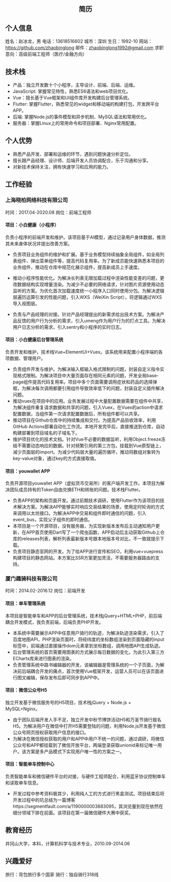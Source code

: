 <center><h2>简历</h2></center>

## 个人信息

姓名：赵冰龙，男
电话：13618516602
城市：深圳
生日：1992-10
网站：https://github.com/zhaobinglong
邮件：zhaobinglong1992@gmail.com
求职意向：高级前端工程师（医疗/金融方向）

## 技术栈
- 产品：独立开发数十个小程序，主导设计、前端、后端、运维。
- JavaScript: 掌握常见特性，熟悉ES6语法和web项目优化。
- Vue：擅长基于Vue框架和UI组件库开发构建后台管理系统。
- Flutter: 掌握Flutter，熟悉常见的widget和移动端的构建打包，开发跨平台APP。
- 后端: 掌握Node.js的事件模型和异步机制、MySQL语法和常用优化。
- 服务器：掌握Linux上的常用命令和项目部署、Nginx常用配置。

## 个人优势
- 熟悉产品开发、部署和运维的环节，遇到问题快速分析定位。
- 擅长跟产品经理、设计师、后端开发人员协调配合，乐于沟通和分享。
- 对新技术保持关注，拥有快速学习和应用的能力。

## 工作经验

### 上海晓柏网络科技有限公司 
时间：2017.04-2020.08   岗位：前端工程师

#### 项目：小白健康（小程序）
负责小程序的前端开发和维护。该项目基于AI模型，通过记录用户身体数据，推测其未来身体状况并提出改善方案。

- 负责项目业务组件的维护和扩展。基于业务模型持续抽象全局组件，如全局列表组件、弹出菜单组件等，提高代码复用率。为了新成员能快速熟悉本项目的业务组件，推动在仓库中规范化展示组件，提高新成员上手速度。

- 推动小程序性能优化。为解决长列表无限加载过程中渲染性能变差的问题，更改数据结构实现增量渲染。为减少不必要的网络请求，针对图片资源使用动态监听的方案。为优化首次加载速度统一小程序入口同时使用分包。为解决逻辑层遍历运算引发的性能问题，引入WXS（WeiXin Script），将逻辑通过WXS导入视图层。

- 负责与产品经理的对接。针对产品经理提出的新需求给出技术方案。为解决产品反馈的用户行为分析的需求，引入umeng作为用户行为的打点工具。为解决用户日志分析的需求，引入sentry和小程序的实时日志。


#### 项目：小白健康后台管理系统
负责开发和维护，技术栈Vue+ElementUI+Vuex。该系统用来配置小程序端的各项数据、管理用户。

- 负责组件开发与维护。为解决输入框输入格式限制的问题，封装自定义指令实现格式限制。为解决项目中大量页面存在相同元素的问题，开发全局base-page组件提高代码复用率。项目中多个页面需要调用症状和药品的选择弹框，为解决每次调用都要引用组件导致效率低下的问题，封装自定义插件解决问题。
- 推动vuex在项目中的应用。业务发展过程中大量配置数据需要在组件中共享，为解决组件重复请求数据和共享的问题，引入Vuex，在Vuex的action中请求配置数据，当组件第一次请求配置数据后，所有组件都可以共享。
- 推动项目在Github仓库中的持续集成和交付。为提高产品验收效率，利用GitHub Actions部署自动化工作流。本地开发完毕后，直接推送到仓库，自动构建部署到项目域名的子域名下。
- 维护项目优化的技术文档。针对Vue不必要的数据监听，利用Object.freeze冻结不需要动态响应的数据。针对频繁引用的第三方包，挂载到Vue原型链上，减少页面层的import。为减少代码层大量的遍历循环，推动将数组对象转为key-value对象，通过key的方式直接取值。

#### 项目：youwallet APP
负责开源项目youwallet APP（虚拟货币交易所）的客户端开发工作。本项目为解决团队成员持有的Token自由兑换ETH和转账的问题。技术栈Flutter。

- 负责APP的架构和页面开发。通过前期技术调研，使用Flutter作为该项目的技术解决方案。为解决APP能够实时响应交易结果的场景，使用定时轮询的方式来调用以太坊接口。为解决APP中交易和组件即时通信的问题，引入event_bus，实现父子组件的即时通信。
- 本项目是一个开源项目，没有服务器，为实现新版本发布后主动通知用户更新，在APP首页使用Dart写了一个爬虫函数，APP启动后主动获取Github上仓库的releases列表，解析列表最新版本号跟本地版本号对比，不一致就提示下载。
- 负责项目静态官网的开发。为了给APP进行宣传和SEO，利用vue+vuepress构建项目的静态网站。本方案比SSR方案更加灵活，不需要服务器路由的支持。

### 厦门趣骑科技有限公司
时间：2014.02-2016.12   岗位：前端开发

#### 项目：单车管理系统
本项目是智能单车和APP的后台管理系统，技术栈jQuery+HTML+PHP，前后端耦合开发模式，我负责前端，后端负责PHP开发。

- 本系统中需要展示APP中任意用户骑行的轨迹，为解决轨迹渲染需求，引入了百度地图API，PHP渲染页面时，将经纬度的坐标数组渲染到页面隐藏的input标签中，前端通过直接操作dom元素拿到坐标数组，调用地图API生成轨迹。
- 后台管理系统的首页需要用图表的方式展示每日数据的变化，为此引入第三方ECharts库来进行图表的渲染。
- 负责管理系统中路书编辑器的开发，该编辑器是管理系统的一个子页面，为解决前后端耦合开发的痛点，首次使用Vue框架开发，运营人员可以在该页面进行图文编辑，保存发布后即可同步到APP中。

#### 项目：微信公众号H5
独立开发基于微信服务号的H5项目，技术栈jQuery + Node.js + MySQL+Nginx。

- 由于团队后端开发人手不足，独立开发中秋节博饼活动H5和万圣节骑行报名H5。为解决用户在微信中打开H5需要登陆的问题，利用Node.js开发基于微信公众号网页授权获取用户信息的接口。
- 为解决在微信授权获取的用户和APP中用户不统一的问题，通过调研，将微信公众号和APP都挂载到了微信开放平台，两端登录获取unionid来标记唯一用户。该方案是多产品模式下实现用户唯一性的方案之一。

#### 项目：智能单车控制中心
负责智能单车和微信硬件平台的对接，与硬件工程师配合，利用蓝牙协议控制单车和读取单车信息。

- 开发过程中参考资料极其少，利用纯人工的方式进行黑盒测试。项目结束后将开发过程中的坑总结为一篇博客https://segmentfault.com/a/1190000003883095，其浏览量到现在依然在细分领域下排在前面。该项目在第一届微信硬件大赛中获奖。



## 教育经历
井冈山大学，本科，计算机科学与技术专业，2010.09-2014.06

## 兴趣爱好
旅行：背包旅行多个国家
骑行：独自骑行318线

